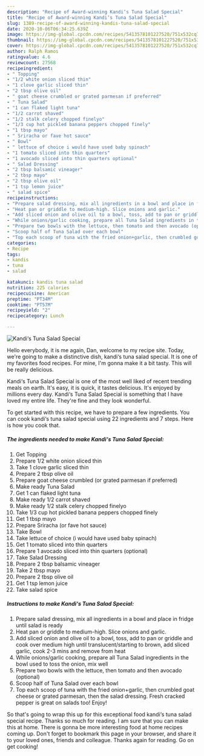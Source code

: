 ```yaml
---
description: "Recipe of Award-winning Kandi‘s Tuna Salad Special"
title: "Recipe of Award-winning Kandi‘s Tuna Salad Special"
slug: 1389-recipe-of-award-winning-kandis-tuna-salad-special
date: 2020-10-06T06:34:25.639Z
image: https://img-global.cpcdn.com/recipes/5413578101227520/751x532cq70/kandis-tuna-salad-special-recipe-main-photo.jpg
thumbnail: https://img-global.cpcdn.com/recipes/5413578101227520/751x532cq70/kandis-tuna-salad-special-recipe-main-photo.jpg
cover: https://img-global.cpcdn.com/recipes/5413578101227520/751x532cq70/kandis-tuna-salad-special-recipe-main-photo.jpg
author: Ralph Ramos
ratingvalue: 4.6
reviewcount: 27568
recipeingredient:
- " Topping"
- "1/2 white onion sliced thin"
- "1 clove garlic sliced thin"
- "2 tbsp olive oil"
- " goat cheese crumbled or grated parmesan if preferred"
- " Tuna Salad"
- "1 can flaked light tuna"
- "1/2 carrot shaved"
- "1/2 stalk celery chopped finelyo"
- "1/3 cup hot pickled banana peppers chopped finely"
- "1 tbsp mayo"
- " Sriracha or fave hot sauce"
- " Bowl"
- " lettuce of choice i would have used baby spinach"
- "1 tomato sliced into thin quarters"
- "1 avocado sliced into thin quarters optional"
- " Salad Dressing"
- "2 tbsp balsamic vineager"
- "2 tbsp mayo"
- "2 tbsp olive oil"
- "1 tsp lemon juice"
- " salad spice"
recipeinstructions:
- "Prepare salad dressing, mix all ingredients in a bowl and place in fridge until salad is ready"
- "Heat pan or griddle to medium-high. Slice onions and garlic."
- "Add sliced onion and olive oil to a bowl, toss, add to pan or griddle and cook over medium high until translucent/starting to brown, add sliced garlic, cook 2-3 mins and remove from heat"
- "While onions/garlic cooking, prepare all Tuna Salad ingredients in the bowl used to toss the onion, mix well"
- "Prepare two bowls with the lettuce, then tomato and then avocado (optional)"
- "Scoop half of Tuna Salad over each bowl"
- "Top each scoop of tuna with the fried onion+garlic, then crumbled goat cheese or grated parmesan, then the salad dressing. Fresh cracked pepper is great on salads too! Enjoy!"
categories:
- Recipe
tags:
- kandis
- tuna
- salad

katakunci: kandis tuna salad 
nutrition: 225 calories
recipecuisine: American
preptime: "PT34M"
cooktime: "PT57M"
recipeyield: "2"
recipecategory: Lunch

---
```



![Kandi‘s Tuna Salad Special](https://img-global.cpcdn.com/recipes/5413578101227520/751x532cq70/kandis-tuna-salad-special-recipe-main-photo.jpg)

Hello everybody, it is me again, Dan, welcome to my recipe site. Today, we're going to make a distinctive dish, kandi‘s tuna salad special. It is one of my favorites food recipes. For mine, I'm gonna make it a bit tasty. This will be really delicious.



Kandi‘s Tuna Salad Special is one of the most well liked of recent trending meals on earth. It's easy, it is quick, it tastes delicious. It's enjoyed by millions every day. Kandi‘s Tuna Salad Special is something that I have loved my entire life. They're fine and they look wonderful.


To get started with this recipe, we have to prepare a few ingredients. You can cook kandi‘s tuna salad special using 22 ingredients and 7 steps. Here is how you cook that.

<!--inarticleads1-->

##### The ingredients needed to make Kandi‘s Tuna Salad Special:

1. Get  Topping
1. Prepare 1/2 white onion sliced thin
1. Take 1 clove garlic sliced thin
1. Prepare 2 tbsp olive oil
1. Prepare  goat cheese crumbled (or grated parmesan if preferred)
1. Make ready  Tuna Salad
1. Get 1 can flaked light tuna
1. Make ready 1/2 carrot shaved
1. Make ready 1/2 stalk celery chopped finelyo
1. Take 1/3 cup hot pickled banana peppers chopped finely
1. Get 1 tbsp mayo
1. Prepare  Sriracha (or fave hot sauce)
1. Take  Bowl
1. Take  lettuce of choice (i would have used baby spinach)
1. Get 1 tomato sliced into thin quarters
1. Prepare 1 avocado sliced into thin quarters (optional)
1. Take  Salad Dressing
1. Prepare 2 tbsp balsamic vineager
1. Take 2 tbsp mayo
1. Prepare 2 tbsp olive oil
1. Get 1 tsp lemon juice
1. Take  salad spice




<!--inarticleads2-->

##### Instructions to make Kandi‘s Tuna Salad Special:

1. Prepare salad dressing, mix all ingredients in a bowl and place in fridge until salad is ready
1. Heat pan or griddle to medium-high. Slice onions and garlic.
1. Add sliced onion and olive oil to a bowl, toss, add to pan or griddle and cook over medium high until translucent/starting to brown, add sliced garlic, cook 2-3 mins and remove from heat
1. While onions/garlic cooking, prepare all Tuna Salad ingredients in the bowl used to toss the onion, mix well
1. Prepare two bowls with the lettuce, then tomato and then avocado (optional)
1. Scoop half of Tuna Salad over each bowl
1. Top each scoop of tuna with the fried onion+garlic, then crumbled goat cheese or grated parmesan, then the salad dressing. Fresh cracked pepper is great on salads too! Enjoy!




So that's going to wrap this up for this exceptional food kandi‘s tuna salad special recipe. Thanks so much for reading. I am sure that you can make this at home. There is gonna be more interesting food at home recipes coming up. Don't forget to bookmark this page in your browser, and share it to your loved ones, friends and colleague. Thanks again for reading. Go on get cooking!
